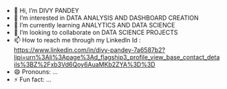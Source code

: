 - 👋 Hi, I’m DIVY PANDEY
- 👀 I’m interested in DATA ANALYSIS AND DASHBOARD CREATION
- 🌱 I’m currently learning ANALYTICS AND DATA SCIENCE
- 💞️ I’m looking to collaborate on DATA SCIENCE PROJECTS
- 📫 How to reach me through my LinkedIn Id : https://www.linkedin.com/in/divy-pandey-7a6587b2?lipi=urn%3Ali%3Apage%3Ad_flagship3_profile_view_base_contact_details%3BZ%2Fxb3Vd6Qoy6AuaMKb2ZYA%3D%3D
- 😄 Pronouns: ...
- ⚡ Fun fact: ...

<!---
divy22081993/divy22081993 is a ✨ special ✨ repository because its `README.md` (this file) appears on your GitHub profile.
You can click the Preview link to take a look at your changes.
--->
